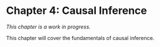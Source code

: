 # Chapter 4: Causal Inference

*This chapter is a work in progress.*

This chapter will cover the fundamentals of causal inference.
